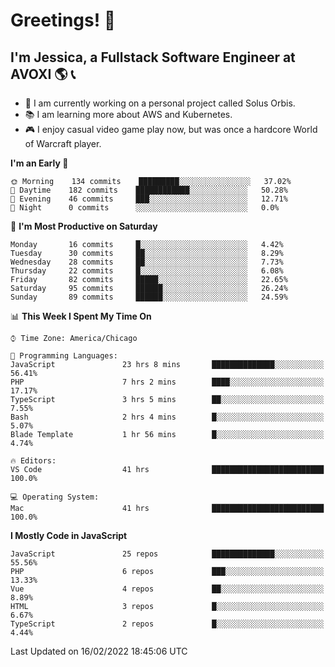# Greetings! 🧠

## I'm Jessica, a Fullstack Software Engineer at AVOXI 🌎 📞

- 🌟 I am currently working on a personal project called Solus Orbis.
- 📚 I am learning more about AWS and Kubernetes.
- 🎮 I enjoy casual video game play now, but was once a hardcore World of Warcraft player.

<!--START_SECTION:waka-->
**I'm an Early 🐤** 

```text
🌞 Morning    134 commits    █████████░░░░░░░░░░░░░░░░   37.02% 
🌆 Daytime    182 commits    ████████████░░░░░░░░░░░░░   50.28% 
🌃 Evening    46 commits     ███░░░░░░░░░░░░░░░░░░░░░░   12.71% 
🌙 Night      0 commits      ░░░░░░░░░░░░░░░░░░░░░░░░░   0.0%

```
📅 **I'm Most Productive on Saturday** 

```text
Monday       16 commits     █░░░░░░░░░░░░░░░░░░░░░░░░   4.42% 
Tuesday      30 commits     ██░░░░░░░░░░░░░░░░░░░░░░░   8.29% 
Wednesday    28 commits     ██░░░░░░░░░░░░░░░░░░░░░░░   7.73% 
Thursday     22 commits     █░░░░░░░░░░░░░░░░░░░░░░░░   6.08% 
Friday       82 commits     █████░░░░░░░░░░░░░░░░░░░░   22.65% 
Saturday     95 commits     ██████░░░░░░░░░░░░░░░░░░░   26.24% 
Sunday       89 commits     ██████░░░░░░░░░░░░░░░░░░░   24.59%

```


📊 **This Week I Spent My Time On** 

```text
⌚︎ Time Zone: America/Chicago

💬 Programming Languages: 
JavaScript               23 hrs 8 mins       ██████████████░░░░░░░░░░░   56.41% 
PHP                      7 hrs 2 mins        ████░░░░░░░░░░░░░░░░░░░░░   17.17% 
TypeScript               3 hrs 5 mins        ██░░░░░░░░░░░░░░░░░░░░░░░   7.55% 
Bash                     2 hrs 4 mins        █░░░░░░░░░░░░░░░░░░░░░░░░   5.07% 
Blade Template           1 hr 56 mins        █░░░░░░░░░░░░░░░░░░░░░░░░   4.74%

🔥 Editors: 
VS Code                  41 hrs              █████████████████████████   100.0%

💻 Operating System: 
Mac                      41 hrs              █████████████████████████   100.0%

```

**I Mostly Code in JavaScript** 

```text
JavaScript               25 repos            ██████████████░░░░░░░░░░░   55.56% 
PHP                      6 repos             ███░░░░░░░░░░░░░░░░░░░░░░   13.33% 
Vue                      4 repos             ██░░░░░░░░░░░░░░░░░░░░░░░   8.89% 
HTML                     3 repos             █░░░░░░░░░░░░░░░░░░░░░░░░   6.67% 
TypeScript               2 repos             █░░░░░░░░░░░░░░░░░░░░░░░░   4.44%

```



 Last Updated on 16/02/2022 18:45:06 UTC
<!--END_SECTION:waka-->

<!--
**jessikuh/jessikuh** is a ✨ _special_ ✨ repository because its `README.md` (this file) appears on your GitHub profile.

Here are some ideas to get you started:

- 🔭 I’m currently working on ...
- 🌱 I’m currently learning ...
- 👯 I’m looking to collaborate on ...
- 🤔 I’m looking for help with ...
- 💬 Ask me about ...
- 📫 How to reach me: ...
- 😄 Pronouns: ...
- ⚡ Fun fact: ...
-->
